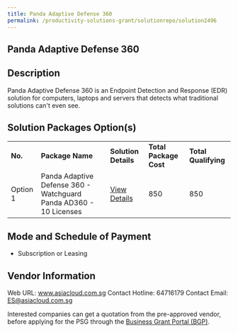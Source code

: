 ```yaml
---
title: Panda Adaptive Defense 360
permalink: /productivity-solutions-grant/solutionrepo/solution2496
---
```


## Panda Adaptive Defense 360

## Description

Panda Adaptive Defense 360 is an Endpoint Detection and Response (EDR) solution for computers, laptops and servers that detects what traditional solutions can't even see.

## Solution Packages Option(s)

<table>
<tr>
<td><b>No.</b></td>
<td><b>Package Name</b></td>
<td><b>Solution Details</b></td>
<td><b>Total Package Cost</b></td>
<td><b>Total Qualifying</b></td>
</tr>
<tr>
<td>Option 1</td>
<td>Panda Adaptive Defense 360 - Watchguard Panda AD360 - 10 Licenses</td>
<td><a href='https://www.gobusiness.gov.sg/images/psg/AsiaCloud_Solutions_20200529_Desensitised_Annex_3_Part_1.pdf'>View Details</a></td>
<td>850</td>
<td>850</td>
</tr>
</table>

## Mode and Schedule of Payment

 - Subscription or Leasing

## Vendor Information

 Web URL: www.asiacloud.com.sg 
Contact Hotline: 64716179 
Contact Email: ES@asiacloud.com.sg 


Interested companies can get a quotation from the pre-approved vendor, before applying for the PSG through the <a href='https://www.businessgrants.gov.sg/'>Business Grant Portal (BGP)</a>.
<script src="/jquery/resize-tables.js"></script>
